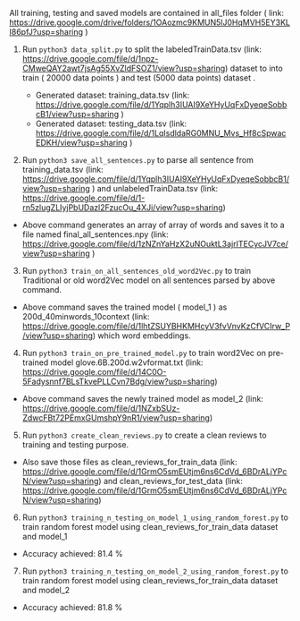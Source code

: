 All training, testing and saved models are contained in all_files folder ( link: https://drive.google.com/drive/folders/1OAozmc9KMUN5lJ0HqMVH5EY3KLI86pfJ?usp=sharing )


1. Run ` python3 data_split.py ` to split the labeledTrainData.tsv (link: https://drive.google.com/file/d/1npz-CMweQAY2awt7jsAg55XvZldFSOZ1/view?usp=sharing) dataset to into train ( 20000 data points ) and test (5000 data points) dataset .
   - Generated dataset: training_data.tsv (link: https://drive.google.com/file/d/1Yqplh3IUAI9XeYHyUqFxDyeqeSobbcB1/view?usp=sharing )
   - Generated dataset: testing_data.tsv  (link: https://drive.google.com/file/d/1LqIsdldaRG0MNU_Mvs_Hf8cSpwacEDKH/view?usp=sharing )
  
 2. Run ` python3 save_all_sentences.py ` to parse all sentence from training_data.tsv (link: https://drive.google.com/file/d/1Yqplh3IUAI9XeYHyUqFxDyeqeSobbcB1/view?usp=sharing ) and unlabeledTrainData.tsv (link: https://drive.google.com/file/d/1-rn5zlugZLIyjPbUDazl2FzucOu_4XJi/view?usp=sharing)
  - Above command generates an array of array of words and saves it to a file named final_all_sentences.npy (link: https://drive.google.com/file/d/1zNZnYaHzX2uNOuktL3ajrITECycJV7ce/view?usp=sharing )
  
 3. Run ` python3 train_on_all_sentences_old_word2Vec.py ` to train Traditional or old word2Vec model on all sentences parsed by above command. 
  - Above command saves the trained model ( model_1 ) as 200d_40minwords_10context (link: https://drive.google.com/file/d/1lhtZSUYBHKMHcyV3fvVnvKzCfVCIrw_P/view?usp=sharing) which word embeddings. 
  
 4. Run ` python3 train_on_pre_trained_model.py ` to train word2Vec on pre-trained model glove.6B.200d.w2vformat.txt (link: https://drive.google.com/file/d/14C0O-5Fadysnnf7BLsTkvePLLCvn7Bdg/view?usp=sharing)
  - Above command saves the newly trained model as model_2 (link: https://drive.google.com/file/d/1NZxbSUz-ZdwcFBt72PEmxGUmshpY9nR1/view?usp=sharing)
  
 5. Run ` python3 create_clean_reviews.py ` to create a clean reviews to training and testing purpose. 
   - Also save those files as clean_reviews_for_train_data (link: https://drive.google.com/file/d/1GrmO5smEUtjm6ns6CdVd_6BDrALjYPcN/view?usp=sharing) and clean_reviews_for_test_data (link: https://drive.google.com/file/d/1GrmO5smEUtjm6ns6CdVd_6BDrALjYPcN/view?usp=sharing)
   
 6. Run ` python3 training_n_testing_on_model_1_using_random_forest.py ` to train random forest model using clean_reviews_for_train_data dataset and model_1
   - Accuracy achieved: 81.4 %
 7. Run ` python3 training_n_testing_on_model_2_using_random_forest.py ` to train random forest model using clean_reviews_for_train_data dataset and model_2
   - Accuracy achieved: 81.8 %

 
